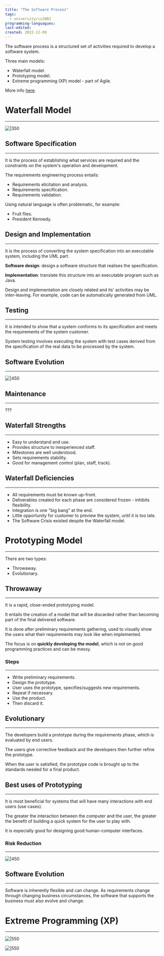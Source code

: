 ```yaml
---
title: "The Software Process"
tags:
  - university/cs2002
programming-languagues:
last-edited:
created: 2022-12-09
---
```

The software process is a structured set of activities required to develop a software system.

Three main models:
- Waterfall model.
- Prototyping model.
- Extreme programming (XP) model - part of Agile.

More info [here](notes/university/user-centred-design.md).

# Waterfall Model
---
![|350](notes/images/Screenshot%202022-12-14%20at%2011.27.13.png)

## Software Specification
---
It is the process of establishing what services are required and the constraints on the system's operation and development.

The requirements engineering process entails:
- Requirements elicitation and analysis.
- Requirements specification.
- Requirements validation.

Using natural language is often problematic, for example:
- Fruit flies.
- President Kennedy.

## Design and Implementation
---
It is the process of converting the system specification into an executable system, including the UML part.

**Software design**: design a software structure that realises the specification.

**Implementation**: translate this structure into an executable program such as Java.

Design and implementation are closely related and its' activities may be inter-leaving. For example, code can be automatically generated from UML.

## Testing
---
It is intended to show that a system conforms to its specification and meets the requirements of the system customer.

System testing involves executing the system with test cases derived from the specification of the real data to be processed by the system.

## Software Evolution
---
![|450](notes/images/Screenshot%202022-12-14%20at%2011.34.36.png)

## Maintenance
---
???

## Waterfall Strengths
---
- Easy to understand and use.
- Provides structure to inexperienced staff.
- Milestones are well understood.
- Sets requirements stability.
- Good for management control (plan, staff, track).

## Waterfall Deficiencies
---
- All requirements must be known up-front.
- Deliverables created for each phase are considered frozen - inhibits flexibility.
- Integration is one "big bang" at the end.
- Little opportunity for customer to preview the system, until it is too late.
- The Software Crisis existed despite the Waterfall model.

# Prototyping Model
---
There are two types:
- Throwaway.
- Evolutionary.

## Throwaway
---
It is a rapid, close-ended prototyping model.

It entails the creation of a model that will be discarded rather than becoming part of the final delivered software.

It is done after preliminary requirements gathering, used to visually show the users what their requirements may look like when implemented.

The focus is on **quickly developing the model**, which is not on good programming practices and can be messy.

### Steps
---
- Write preliminary requirements.
- Design the prototype.
- User uses the prototype, specifies/suggests new requirements.
- Repeat if necessary.
- Use the product.
- Then discard it.

## Evolutionary
---
The developers build a prototype during the requirements phase, which is evaluated by end users.

The users give corrective feedback and the developers then further refine the prototype.

When the user is satisfied, the prototype code is brought up to the standards needed for a final product.

## Best uses of Prototyping
---
It is most beneficial for systems that will have many interactions with end users (use cases).

The greater the interaction between the computer and the user, the greater the benefit of building a quick system for the user to play with.

It is especially good for designing good human-computer interfaces.

### Risk Reduction
---
![|450](notes/images/Screenshot%202022-12-14%20at%2011.44.21.png)

## Software Evolution
---
Software is inherently flexible and can change. As requirements change through changing business circumstances, the software that supports the business must also evolve and change.

# Extreme Programming (XP)
---
![|550](notes/images/Screenshot%202022-12-14%20at%2011.45.58.png)

![|550](notes/images/Screenshot%202022-12-14%20at%2011.46.09.png)